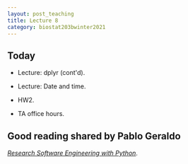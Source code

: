 ```yaml
---
layout: post_teaching
title: Lecture 8
category: biostat203bwinter2021
---
```


## Today

* Lecture: dplyr (cont'd).

* Lecture: Date and time. 

* HW2.

* TA office hours.

## Good reading shared by Pablo Geraldo

[_Research Software Engineering with Python_](https://merely-useful.github.io/py-rse/index.html).
